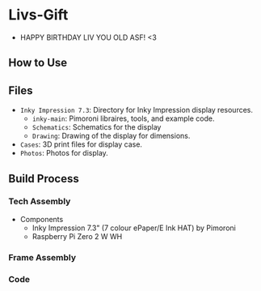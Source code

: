 # Livs-Gift
* HAPPY BIRTHDAY LIV YOU OLD ASF! <3

## How to Use


## Files
* `Inky Impression 7.3`: Directory for Inky Impression display resources.
    *  `inky-main`: Pimoroni libraires, tools, and example code.
    * `Schematics`: Schematics for the display
    * `Drawing`: Drawing of the display for dimensions.
* `Cases`: 3D print files for display case.
* `Photos`: Photos for display.

## Build Process

### Tech Assembly
* Components
  * Inky Impression 7.3" (7 colour ePaper/E Ink HAT) by Pimoroni
  * Raspberry Pi Zero 2 W WH

### Frame Assembly

### Code

